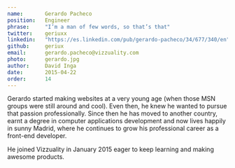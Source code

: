 ```yaml
---
name:       Gerardo Pacheco
position:   Engineer
phrase:     "I’m a man of few words, so that’s that"
twitter:    geriuxx
linkedin:   "https://es.linkedin.com/pub/gerardo-pacheco/34/677/340/en"
github:		geriux
email:      gerardo.pacheco@vizzuality.com
photo:      gerardo.jpg
author:     David Inga
date:       2015-04-22
order:		14
---
```


Gerardo started making websites at a very young age (when those MSN groups were still around and cool). Even then, he knew he wanted to pursue that passion professionally. Since then he has moved to another country, earnt a degree in computer applications development and now lives happily in sunny Madrid, where he continues to grow his professional career as a front-end developer.

He joined Vizzuality in January 2015 eager to keep learning and making awesome products.
